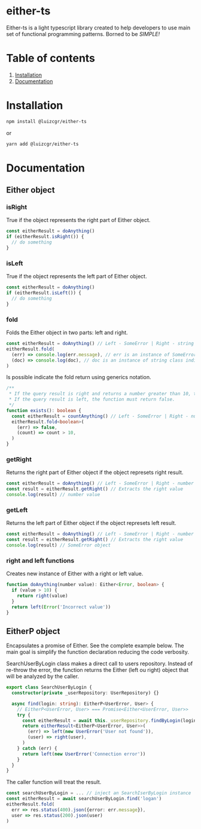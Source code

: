 # either-ts

Either-ts is a light typescript library created to help developers to use main set of functional programming patterns. Borned to be _SIMPLE!_

# Table of contents

1. [Installation](#installation)
2. [Documentation](#documentation)

# Installation

```sh
npm install @luizcgr/either-ts
```

or

```sh
yarn add @luizcgr/either-ts
```

# Documentation

## Either object

### isRight

True if the object represents the right part of Either object.

```typescript
const eitherResult = doAnything()
if (eitherResult.isRight()) {
  // do something
}
```

### isLeft

True if the object represents the left part of Either object.

```typescript
const eitherResult = doAnything()
if (eitherResult.isLeft()) {
  // do something
}
```

### fold

Folds the Either object in two parts: left and right.

```typescript
const eitherResult = doAnything() // Left - SomeError | Right - string
eitherResult.fold(
  (err) => console.log(err.message), // err is an instance of SomeError class indicated in left either part
  (doc) => console.log(doc), // doc is an instance of string class indicated in right either part
)
```

Is possible indicate the fold return using generics notation.

```typescript
/**
 * If the query result is right and returns a number greater than 10, the function must return true.
 * If the query result is left, the function must return false.
 */
function exists(): boolean {
  const eitherResult = countAnything() // Left - SomeError | Right - number
  eitherResult.fold<boolean>(
    (err) => false,
    (count) => count > 10,
  )
}
```

### getRight

Returns the right part of Either object if the object represets right result.

```typescript
const eitherResult = doAnything() // Left - SomeError | Right - number
const result = eitherResult.getRight() // Extracts the right value
console.log(result) // number value
```

### getLeft

Returns the left part of Either object if the object represets left result.

```typescript
const eitherResult = doAnything() // Left - SomeError | Right - number
const result = eitherResult.getRight() // Extracts the right value
console.log(result) // SomeError object
```

### right and left functions

Creates new instance of Either with a right or left value.

```typescript
function doAnything(number value): Either<Error, boolean> {
  if (value > 10) {
    return right(value)
  }
  return left(Error('Incorrect value'))
}
```

## EitherP object

Encapsulates a promise of Either. See the complete example below. The main goal is simplify the function declaration reducing the code verbosity.

SearchUserByLogin class makes a direct call to users repository. Instead of re-throw the error, the function returns the Either (left ou right) object that will be analyzed by the caller.

```typescript
export class SearchUserByLogin {
  constructor(private _userRepository: UserRepository) {}

  async find(login: string): EitherP<UserError, User> {
    // EitherP<UserError, User> === Promise<Either<UserError, User>>
    try {
      const eitherResult = await this._userRepository.findByLogin(login)
      return eitherResult<EitherP<UserError, User>>(
        (err) => left(new UserError('User not found')),
        (user) => right(user),
      )
    } catch (err) {
      return left(new UserError('Connection error'))
    }
  }
}
```

The caller function will treat the result.

```typescript
const searchUserByLogin = ... // inject an SearchIserByLogin instance
const eitherResult = await searchUserByLogin.find('logan')
eitherResult.fold(
  err => res.status(400).json({error: err.message}),
  user => res.status(200).json(user)
)
```
